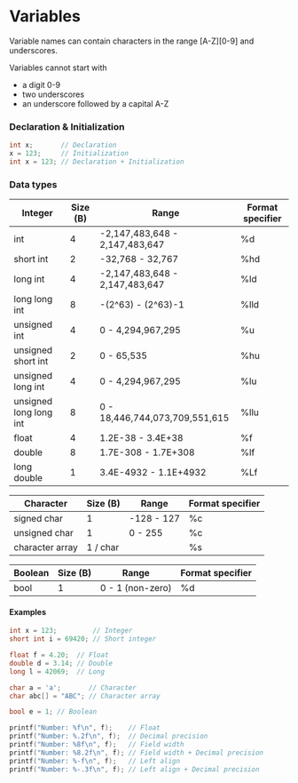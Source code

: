# Variables

Variable names can contain characters in the range [A-Z][0-9] and underscores.

Variables cannot start with
- a digit 0-9
- two underscores
- an underscore followed by a capital A-Z

### Declaration & Initialization

```c
int x;       // Declaration
x = 123;     // Initialization
int x = 123; // Declaration + Initialization
```

### Data types

| Integer                | Size (B) | Range                                       | Format specifier |
| ---------------------- | -------- | ------------------------------------------- | ---------------- |
| int                    | 4        | -2,147,483,648 - 2,147,483,647              | %d               |
| short int              | 2        |        -32,768 - 32,767                     | %hd              |
| long int               | 4        | -2,147,483,648 - 2,147,483,647              | %ld              |
| long long int          | 8        |        -(2^63) - (2^63)-1                   | %lld             |
| unsigned int           | 4        |              0 - 4,294,967,295              | %u               |
| unsigned short int     | 2        |              0 - 65,535                     | %hu              |
| unsigned long int      | 4        |              0 - 4,294,967,295              | %lu              |
| unsigned long long int | 8        |              0 - 18,446,744,073,709,551,615 | %llu             |
| float                  | 4        |        1.2E-38 - 3.4E+38                    | %f               |
| double                 | 8        |       1.7E-308 - 1.7E+308                   | %lf              |
| long double            | 1        |      3.4E-4932 - 1.1E+4932                  | %Lf              |

| Character              | Size (B) | Range                                       | Format specifier |
| ---------------------- | -------- | ------------------------------------------- | ---------------- |
| signed char            | 1        |           -128 - 127                        | %c               |
| unsigned char          | 1        |              0 - 255                        | %c               |
| character array        | 1 / char |                                             | %s               |

| Boolean                | Size (B) | Range                                       | Format specifier |
| ---------------------- | -------- | ------------------------------------------- | ---------------- |
| bool                   | 1        |              0 - 1 (non-zero)               | %d               |

#### Examples

```c
int x = 123;         // Integer
short int i = 69420; // Short integer

float f = 4.20;  // Float
double d = 3.14; // Double
long l = 42069;  // Long

char a = 'a';       // Character
char abc[] = "ABC"; // Character array

bool e = 1; // Boolean
```

```c
printf("Number: %f\n", f);    // Float
printf("Number: %.2f\n", f);  // Decimal precision
printf("Number: %8f\n", f);   // Field width
printf("Number: %8.2f\n", f); // Field width + Decimal precision
printf("Number: %-f\n", f);   // Left align
printf("Number: %-.3f\n", f); // Left align + Decimal precision
```

